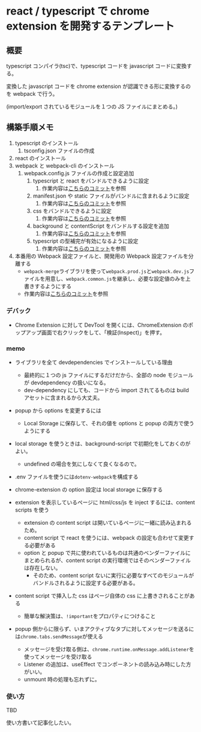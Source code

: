 # react / typescript で chrome extension を開発するテンプレート

## 概要

typescript コンパイラ(tsc)で、typescript コードを javascript コードに変換する。

変換した javascript コードを chrome extension が認識できる形に変換するのを webpack で行う。

(import/export されているモジュールを１つの JS ファイルにまとめる。)

## 構築手順メモ

1. typescript のインストール
   1. tsconfig.json ファイルの作成
2. react のインストール
3. webpack と webpack-cli のインストール
   1. webpack.config.js ファイルの作成と設定追加
      1. typescript と react をバンドルできるように設定
         1. 作業内容は[こちらのコミット](https://github.com/g-ishi/chrome-extension-boillerplate/commit/1e7ea347417c6333db4300b7848e5ce00c4b2271)を参照
      2. manifest.json や static ファイルがバンドルに含まれるように設定
         1. 作業内容は[こちらのコミット](https://github.com/g-ishi/chrome-extension-boillerplate/commit/2b2fb6f65c8cb3e1af1bd570a91ee58ac9a03c4b)を参照
      3. css をバンドルできるように設定
         1. 作業内容は[こちらのコミット](https://github.com/g-ishi/chrome-extension-boillerplate/commit/b79e385627167f4a5be731ef9a3425b913d698c1)を参照
      4. background と contentScript をバンドルする設定を追加
         1. 作業内容は[こちらのコミット](https://github.com/g-ishi/chrome-extension-boillerplate/commit/b1a09dc1c9b6f9ee5d93c94d57d81a467ef559bb)を参照
      5. typescript の型補完が有効になるように設定
         1. 作業内容は[こちらのコミット](https://github.com/g-ishi/chrome-extension-boillerplate/commit/4fd061ea66d71ba04b29952f9bf0319f4f4449c7)を参照
4. 本番用の Webpack 設定ファイルと、開発用の Webpack 設定ファイルを分離する
   - `webpack-merge`ライブラリを使って`webpack.prod.js`と`webpack.dev.js`ファイルを用意し、`webpack.common.js`を継承し、必要な設定値のみを上書きするようにする
   - 作業内容は[こちらのコミット](https://github.com/g-ishi/chrome-extension-boillerplate/commit/3df7104ad6beb830f75b2f2ec9bd9209d8976388)を参照

<!-- TODO: template側への反映 -->

### デバック

- Chrome Extension に対して DevTool を開くには、ChromeExtension のポップアップ画面で右クリックをして、「検証(Inspect)」を押す。

### memo

- ライブラリを全て devdependencies でインストールしている理由

  - 最終的に１つの js ファイルにするだけだから、全部の node モジュールが devdependency の扱いになる。
  - dev-dependency にしても、コードから import されてるものは build アセットに含まれるから大丈夫。

- popup から options を変更するには

  - Local Storage に保存して、それの値を options と popup の両方で使うようにする

- local storage を使うときは、background-script で初期化をしておくのがよい。

  - undefined の場合を気にしなくて良くなるので。

- .env ファイルを使うには`dotenv-webpack`を構成する

- chrome-extension の option 設定は local storage に保存する

- extension を表示しているページに html/css/js を inject するには、content scripts を使う

  - extension の content script は開いているページに一緒に読み込まれるため。
  - content script で react を使うには、webpack の設定も合わせて変更する必要がある
  - option と popup で共に使われているものは共通のベンダーファイルにまとめられるが、content script の実行環境ではそのベンダーファイルは存在しない。
    - そのため、content script ないに実行に必要なすべてのモジュールがバンドルされるように設定する必要がある。

- content script で挿入した css はページ自体の css に上書きされることがある

  - 簡単な解決策は、`!important`をプロパティにつけること

- popup 側からに限らず、いまアクティブなタブに対してメッセージを送るには`chrome.tabs.sendMessage`が使える
  - メッセージを受け取る側は、`chrome.runtime.onMessage.addListener`を使ってメッセージを受け取る
  - Listener の追加は、useEffect でコンポーネントの読み込み時にした方がいい。
  - unmount 時の処理も忘れずに。

### 使い方

TBD

使い方書いて記事化したい。

